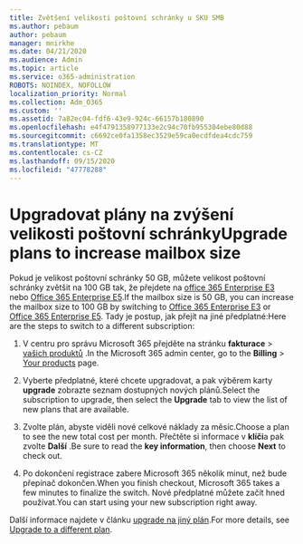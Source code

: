 ```yaml
---
title: Zvětšení velikosti poštovní schránky u SKU SMB
ms.author: pebaum
author: pebaum
manager: mnirkhe
ms.date: 04/21/2020
ms.audience: Admin
ms.topic: article
ms.service: o365-administration
ROBOTS: NOINDEX, NOFOLLOW
localization_priority: Normal
ms.collection: Adm_O365
ms.custom: ''
ms.assetid: 7a82ec04-fdf6-43e9-924c-66157b180890
ms.openlocfilehash: e4f4791358977133e2c94c70fb955304ebe80d88
ms.sourcegitcommit: c6692ce0fa1358ec3529e59ca0ecdfdea4cdc759
ms.translationtype: MT
ms.contentlocale: cs-CZ
ms.lasthandoff: 09/15/2020
ms.locfileid: "47778288"
---
```

# <a name="upgrade-plans-to-increase-mailbox-size"></a><span data-ttu-id="86387-102">Upgradovat plány na zvýšení velikosti poštovní schránky</span><span class="sxs-lookup"><span data-stu-id="86387-102">Upgrade plans to increase mailbox size</span></span>

<span data-ttu-id="86387-103">Pokud je velikost poštovní schránky 50 GB, můžete velikost poštovní schránky zvětšit na 100 GB tak, že přejdete na [office 365 Enterprise E3](https://products.office.com/business/office-365-enterprise-e3-business-software) nebo [Office 365 Enterprise E5](https://products.office.com/business/office-365-enterprise-e5-business-software).</span><span class="sxs-lookup"><span data-stu-id="86387-103">If the mailbox size is 50 GB, you can increase the mailbox size to 100 GB by switching to [Office 365 Enterprise E3](https://products.office.com/business/office-365-enterprise-e3-business-software) or [Office 365 Enterprise E5](https://products.office.com/business/office-365-enterprise-e5-business-software).</span></span> <span data-ttu-id="86387-104">Tady je postup, jak přejít na jiné předplatné:</span><span class="sxs-lookup"><span data-stu-id="86387-104">Here are the steps to switch to a different subscription:</span></span>
  
1. <span data-ttu-id="86387-105">V centru pro správu Microsoft 365 přejděte na stránku **fakturace**  >  [vašich produktů](https://go.microsoft.com/fwlink/p/?linkid=842054) .</span><span class="sxs-lookup"><span data-stu-id="86387-105">In the Microsoft 365 admin center, go to the **Billing** > [Your products](https://go.microsoft.com/fwlink/p/?linkid=842054) page.</span></span>

2. <span data-ttu-id="86387-106">Vyberte předplatné, které chcete upgradovat, a pak výběrem karty **upgrade** zobrazte seznam dostupných nových plánů.</span><span class="sxs-lookup"><span data-stu-id="86387-106">Select the subscription to upgrade, then select the **Upgrade** tab to view the list of new plans that are available.</span></span>

3. <span data-ttu-id="86387-107">Zvolte plán, abyste viděli nové celkové náklady za měsíc.</span><span class="sxs-lookup"><span data-stu-id="86387-107">Choose a plan to see the new total cost per month.</span></span> <span data-ttu-id="86387-108">Přečtěte si informace v **klíči**a pak zvolte **Další** .</span><span class="sxs-lookup"><span data-stu-id="86387-108">Be sure to read the **key information**, then choose **Next** to check out.</span></span>

4. <span data-ttu-id="86387-109">Po dokončení registrace zabere Microsoft 365 několik minut, než bude přepínač dokončen.</span><span class="sxs-lookup"><span data-stu-id="86387-109">When you finish checkout, Microsoft 365 takes a few minutes to finalize the switch.</span></span> <span data-ttu-id="86387-110">Nové předplatné můžete začít hned používat.</span><span class="sxs-lookup"><span data-stu-id="86387-110">You can start using your new subscription right away.</span></span>

<span data-ttu-id="86387-111">Další informace najdete v článku [upgrade na jiný plán](https://docs.microsoft.com/microsoft-365/commerce/subscriptions/upgrade-to-different-plan).</span><span class="sxs-lookup"><span data-stu-id="86387-111">For more details, see [Upgrade to a different plan](https://docs.microsoft.com/microsoft-365/commerce/subscriptions/upgrade-to-different-plan).</span></span>